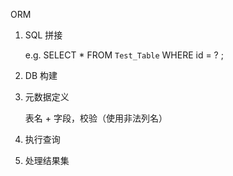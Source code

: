 ORM 


1. SQL 拼接

    e.g. 
            SELECT * FROM `Test_Table` WHERE id = ? ;


2. DB 构建


3. 元数据定义

    表名 + 字段，校验（使用非法列名）



4. 执行查询
    


5. 处理结果集

